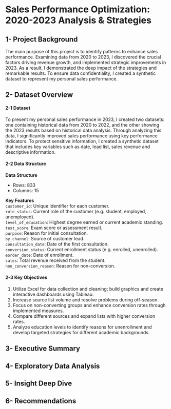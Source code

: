 # Sales Performance Optimization: 2020-2023 Analysis & Strategies

## 1- Project Background
The main purpose of this project is to identify patterns to enhance sales performance. Examining data from 2020 to 2023, I discovered the crucial factors driving revenue growth, and implemented strategic improvements in 2023. As a result, I demonstrated the deep impact of the strategies and remarkable results. To ensure data confidentiality, I created a synthetic dataset to represent my personal sales performance.

## 2- Dataset Overview

#### 2-1 Dataset
To present my personal sales performance in 2023, I created two datasets: one containing historical data from 2020 to 2022, and the other showing the 2023 results based on historical data analysis. Through analyzing this data, I significantly improved sales performance using key performance indicators. To protect sensitive information, I created a synthetic dataset that includes key variables such as date, lead list, sales revenue and descriptive information.

#### 2-2 Data Structure

**Data Structure**
- Rows: 833
- Columns: 15

**Key Features**  
`customer_id`: Unique identifier for each customer.  
`role_status`: Current role of the customer (e.g. student, employed, unemployed).  
`level_of_education`: Highest degree earned or current academic standing.  
`test_score`: Exam score or assessment result.  
`purpose`: Reason for initial consultation.  
`by_channel`: Source of customer lead.  
`consultation_date`: Date of the first consultation.  
`conversion_status`: Current enrollment status (e.g. enrolled, unenrolled).  
`eorder_date`: Date of enrollment.  
`sales`: Total revenue received from the student.  
`non_conversion_reason`: Reason for non-conversion.

#### 2-3 Key Objectives  
1. Utilize Excel for data collection and cleaning; build graphics and create interactive dashboards using Tableau.
2. Increase source list volume and resolve problems during off-season.
3. Focus on non-converting groups and enhance conversion rates through implemented measures.
4. Compare different sources and expand lists with higher conversion rates.
5. Analyze education levels to identify reasons for unenrollment and develop targeted strategies for different academic backgrounds.

## 3- Executive Summary

## 4- Exploratory Data Analysis
## 5- Insight Deep Dive
## 6- Recommendations
